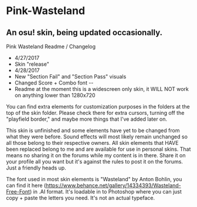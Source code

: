 # Pink-Wasteland
An osu! skin, being updated occasionally.
--
Pink Wasteland Readme / Changelog
- 4/27/2017
- Skin "release"
- 4/28/2017
- New "Section Fail" and "Section Pass" visuals
- Changed Score + Combo font
--
- Readme
at the moment this is a widescreen only skin, it WILL NOT work on anything lower than 1280x720

You can find extra elements for customization purposes in the folders at the top of the skin
folder. Please check there for extra cursors, turning off the "playfield border," and maybe
more things that I've added later on.

This skin is unfinished and some elements have yet to be changed from what they were before.
Sound effects will most likely remain unchanged so all those belong to their respective owners.
All skin elements that HAVE been replaced belong to me and are available for use in personal
skins. That means no sharing it on the forums while my content is in there. Share it on
your profile all you want but it's against the rules to post it on the forums. Just a friendly
heads up.

The font used in most skin elements is "Wasteland" by Anton Bohlin, you can find it here
(https://www.behance.net/gallery/14334393/Wasteland-Free-Font) in .AI format. It's loadable
in to Photoshop where you can just copy + paste the letters you need. It's not an actual typeface.
